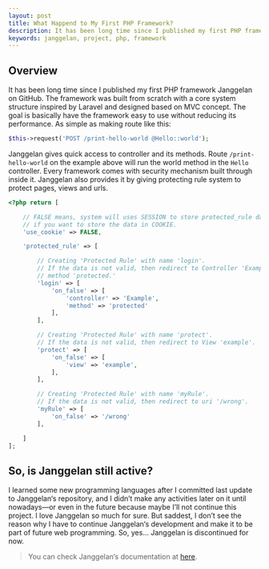 ```yaml
---
layout: post
title: What Happend to My First PHP Framework?
description: It has been long time since I published my first PHP framework `Janggelan` on GitHub. The framework was built from scratch with a core system structure inspired by Laravel and designed based on MVC concept. The goal is basicly have the framework easy to use without reducing its performance
keywords: janggelan, project, php, framework
---
```


## Overview

It has been long time since I published my first PHP
framework Janggelan on GitHub. The framework was
built from scratch with a core system structure
inspired by Laravel and designed based on MVC
concept. The goal is basically have the framework
easy to use without reducing its performance. As simple
as making route like this:

```php
$this->request('POST /print-hello-world @Hello::world');
```

Janggelan gives quick access to controller and its
methods. Route `/print-hello-world` on the example
above will run the world method in the `Hello` controller.
Every framework comes with security mechanism
built through inside it. Janggelan also provides
it by giving protecting rule system to protect
pages, views and urls.

```php
<?php return [

    // FALSE means, system will uses SESSION to store protected_rule data. Set it TRUE
    // if you want to store the data in COOKIE.
    'use_cookie' => FALSE,

    'protected_rule' => [

        // Creating 'Protected Rule' with name 'login'.
        // If the data is not valid, then redirect to Controller 'Example'
        // method 'protected.'
        'login' => [
            'on_false' => [
                'controller' => 'Example',
                'method' => 'protected'
            ],
        ],

        // Creating 'Protected Rule' with name 'protect'.
        // If the data is not valid, then redirect to View 'example'.
        'protect' => [
            'on_false' => [
                'view' => 'example',
            ],
        ],

        // Creating 'Protected Rule' with name 'myRule'.
        // If the data is not valid, then redirect to uri '/wrong'.
        'myRule' => [
            'on_false' => '/wrong'
        ],

    ]
];
```

## So, is Janggelan still active?

I learned some new programming languages after I
committed last update to Janggelan‘s repository,
and I didn’t make any activities later on it until
nowadays—or even in the future because maybe
I’ll not continue this project. I love Janggelan so
much for sure. But saddest, I don’t see the reason
why I have to continue Janggelan‘s development
and make it to be part of future web programming.
So, yes… Janggelan is discontinued for now.

> You can check Janggelan‘s documentation at [here](https://github.com/dalikewara/janggelan).